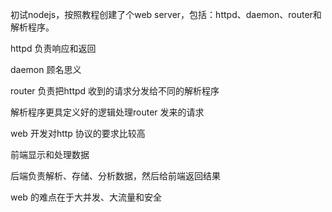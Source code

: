 初试nodejs，按照教程创建了个web server，包括：httpd、daemon、router和解析程序。

httpd 负责响应和返回

daemon 顾名思义

router 负责把httpd 收到的请求分发给不同的解析程序

解析程序更具定义好的逻辑处理router 发来的请求


web 开发对http 协议的要求比较高

前端显示和处理数据

后端负责解析、存储、分析数据，然后给前端返回结果

web 的难点在于大并发、大流量和安全
